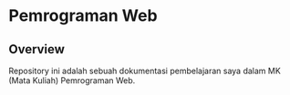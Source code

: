 # Pemrograman Web
##  Overview
Repository ini adalah sebuah dokumentasi pembelajaran saya dalam MK (Mata Kuliah) Pemrograman Web.
